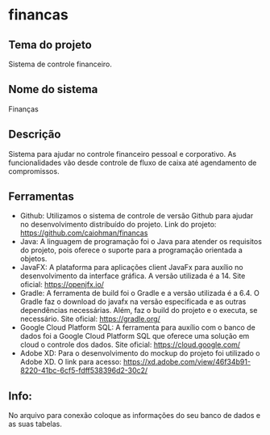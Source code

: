 # financas

## Tema do projeto
  Sistema de controle financeiro.

## Nome do sistema
  Finanças

## Descrição
  Sistema para ajudar no controle financeiro pessoal e corporativo. As funcionalidades vão desde controle de fluxo de caixa até agendamento de compromissos.

## Ferramentas
- Github: Utilizamos o sistema de controle de versão Github para ajudar no desenvolvimento distribuído do projeto. Link do projeto: https://github.com/caiohman/financas
- Java: A linguagem de programação foi o Java para atender os requisitos do projeto, pois oferece o suporte para a programação orientada a objetos.
 - JavaFX: A plataforma para aplicações client JavaFx para auxílio no desenvolvimento da interface gráfica. A versão utilizada é a 14. Site oficial: https://openjfx.io/
 - Gradle: A ferramenta de build foi o Gradle e a versão utilizada é a 6.4. O Gradle faz o download do javafx na versão especificada e as outras dependências necessárias. Além, faz o build do projeto e o executa, se necessário. Site oficial: https://gradle.org/
 - Google Cloud Platform SQL: A ferramenta para auxílio com o banco de dados foi a Google Cloud Platform SQL que oferece uma solução em cloud o controle dos dados. Site oficial: https://cloud.google.com/
 - Adobe XD: Para o desenvolvimento do mockup do projeto foi utilizado o Adobe XD. O link para acesso: https://xd.adobe.com/view/46f34b91-8220-41bc-6cf5-fdff538396d2-30c2/

## Info:
 No arquivo para conexão coloque as informações do seu banco de dados e as suas tabelas. 
